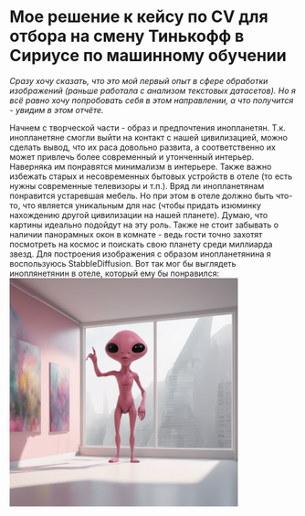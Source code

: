 # Мое решение к кейсу по CV для отбора на смену Тинькофф в Сириусе по машинному обучении

_Сразу хочу сказать, что это мой первый опыт в сфере обработки изображений (раньше работала с анализом текстовых датасетов). Но я всё равно хочу попробовать себя в этом направлении, а что получится - увидим в этом отчёте._

Начнем с творческой части - образ и предпочтения инопланетян. Т.к. инопланетяне смогли выйти на контакт с нашей цивилизацией, можно сделать вывод, что их раса довольно развита, а соответственно их может привлечь более современный и утонченный интерьер. Наверняка им понравятся минимализм в интерьере. Также важно избежать старых и несовременных бытовых устройств в отеле (то есть нужны современные телевизоры и т.п.). Вряд ли инопланетянам понравится устаревшая мебель. Но при этом в отеле должно быть что-то, что является уникальным для нас (чтобы придать изюминку нахождению другой цивилизации на нашей планете). Думаю, что картины идеально подойдут на эту роль. Также не стоит забывать о наличии панорамных окон в комнате - ведь гости точно захотят посмотреть на космос и поискать свою планету среди миллиарда звезд. Для построения изображения с образом инопланетянина я воспользуюсь StabbleDiffusion. Вот так мог бы выглядеть иноплянетянин в отеле, который ему бы понравился:
<img src="https://github.com/dar-vi/sirius_ml/blob/main/114632_A%20pink%20alien%20stands%20in%20a%20white%20room%20with%20a%20minimal_xl-1024-v1-0.png" width="400" height="400" alt="">
